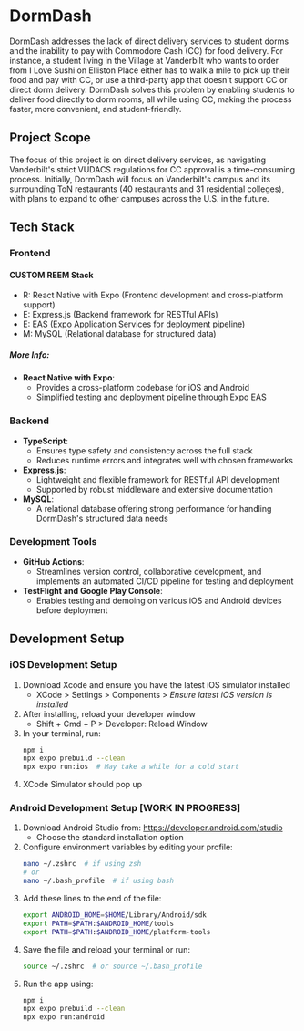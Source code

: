 # DormDash

DormDash addresses the lack of direct delivery services to student dorms and the inability to pay with Commodore Cash (CC) for food delivery. For instance, a student living in the Village at Vanderbilt who wants to order from I Love Sushi on Elliston Place either has to walk a mile to pick up their food and pay with CC, or use a third-party app that doesn't support CC or direct dorm delivery. DormDash solves this problem by enabling students to deliver food directly to dorm rooms, all while using CC, making the process faster, more convenient, and student-friendly.

## Project Scope

The focus of this project is on direct delivery services, as navigating Vanderbilt's strict VUDACS regulations for CC approval is a time-consuming process. Initially, DormDash will focus on Vanderbilt's campus and its surrounding ToN restaurants (40 restaurants and 31 residential colleges), with plans to expand to other campuses across the U.S. in the future.

## Tech Stack

### **Frontend**

#### **CUSTOM REEM Stack**

- R: React Native with Expo (Frontend development and cross-platform support)
- E: Express.js (Backend framework for RESTful APIs)
- E: EAS (Expo Application Services for deployment pipeline)
- M: MySQL (Relational database for structured data)

##### More Info:

- **React Native with Expo**:
  - Provides a cross-platform codebase for iOS and Android
  - Simplified testing and deployment pipeline through Expo EAS

### **Backend**

- **TypeScript**:
  - Ensures type safety and consistency across the full stack
  - Reduces runtime errors and integrates well with chosen frameworks
- **Express.js**:
  - Lightweight and flexible framework for RESTful API development
  - Supported by robust middleware and extensive documentation
- **MySQL**:
  - A relational database offering strong performance for handling DormDash's structured data needs

### **Development Tools**

- **GitHub Actions**:
  - Streamlines version control, collaborative development, and implements an automated CI/CD pipeline for testing and deployment
- **TestFlight and Google Play Console**:
  - Enables testing and demoing on various iOS and Android devices before deployment

## Development Setup

### iOS Development Setup

1. Download Xcode and ensure you have the latest iOS simulator installed
   - XCode > Settings > Components > _Ensure latest iOS version is installed_
2. After installing, reload your developer window
   - Shift + Cmd + P > Developer: Reload Window
3. In your terminal, run:
   ```bash
   npm i
   npx expo prebuild --clean
   npx expo run:ios  # May take a while for a cold start
   ```
4. XCode Simulator should pop up

### Android Development Setup [WORK IN PROGRESS]

1. Download Android Studio from: https://developer.android.com/studio
   - Choose the standard installation option
2. Configure environment variables by editing your profile:
   ```bash
   nano ~/.zshrc  # if using zsh
   # or
   nano ~/.bash_profile  # if using bash
   ```
3. Add these lines to the end of the file:
   ```bash
   export ANDROID_HOME=$HOME/Library/Android/sdk
   export PATH=$PATH:$ANDROID_HOME/tools
   export PATH=$PATH:$ANDROID_HOME/platform-tools
   ```
4. Save the file and reload your terminal or run:
   ```bash
   source ~/.zshrc  # or source ~/.bash_profile
   ```
5. Run the app using:
   ```bash
   npm i
   npx expo prebuild --clean
   npx expo run:android
   ```
